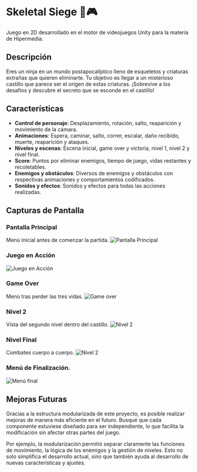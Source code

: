 # Skeletal Siege 🩻🎮
Juego en 2D desarrollado en el motor de videojuegos Unity para la materia de Hipermedia.

## Descripción
Eres un ninja en un mundo postapocalíptico lleno de esqueletos y criaturas extrañas que quieren eliminarte. Tu objetivo es llegar a un misterioso castillo que parece ser el origen de estas criaturas. ¡Sobrevive a los desafíos y descubre el secreto que se esconde en el castillo!

## Características

- **Control de personaje**: Desplazamiento, rotación, salto, reaparición y movimiento de la cámara.
- **Animaciones**: Espera, caminar, salto, correr, escalar, daño recibido, muerte, reaparición y ataques.
- **Niveles y escenas**: Escena inicial, game over y victoria, nivel 1, nivel 2 y nivel final.
- **Score**: Puntos por eliminar enemigos, tiempo de juego, vidas restantes y recoletables.
- **Enemigos y obstáculos**: Diversos de enemigos y obstáculos con respectivas animaciones y comportamientos codificados.
- **Sonidos y efectos**: Sonidos y efectos para todas las acciones realizadas. 

## Capturas de Pantalla
### Pantalla Principal
Menú inicial antes de comenzar la partida. 
![Pantalla Principal](https://github.com/EdgUriel/Unity2D-Skeletal-Siegee/assets/164840051/41ce3f90-5953-478a-bc4b-1b6a97cfbe02)

### Juego en Acción
![Juego en Acción](https://github.com/EdgUriel/Unity2D-Skeletal-Siegee/assets/164840051/76aab074-617b-452c-9b77-37c5d6047d46)

### Game Over
Menú tras perder las tres vidas.
![Game over](https://github.com/EdgUriel/Unity2D-Skeletal-Siegee/assets/164840051/5932b890-c83e-4721-b0b1-dd4d50f6bd08)

### Nivel 2 
Vista del segundo nivel dentro del castillo.
![Nivel 2](https://github.com/EdgUriel/Unity2D-Skeletal-Siegee/assets/164840051/49d7af96-cfc9-4e7d-a5cf-6f5a6e70df9d)

### Nivel Final 
Combates cuerpo a cuerpo. 
![Nivel 2](https://github.com/EdgUriel/Unity2D-Skeletal-Siegee/assets/164840051/a7b92846-3aa4-4a33-b641-ee1c8153147e)

### Menú de Finalización.
![Menú final](https://github.com/EdgUriel/Unity2D-Skeletal-Siegee/assets/164840051/d0a12df3-39a1-4a22-bf2c-9cc463c555ea)

## Mejoras Futuras

Gracias a la estructura modularizada de este proyecto, es posible realizar mejoras de manera más eficiente en el futuro. Busqué que cada componente estuviese diseñado para ser independiente, lo que facilita la modificación sin afectar otras partes del juego.

Por ejemplo, la modularización permitió separar claramente las funciones de movimiento, la lógica de los enemigos y la gestión de niveles. Esto no solo simplifica el desarrollo actual, sino que también ayuda al desarrollo de nuevas características y ajustes. 
